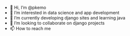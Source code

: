 - 👋 Hi, I’m @pkemo
- 👀 I’m interested in data science and app development
- 🌱 I’m currently developing django sites and learning java
- 💞️ I’m looking to collaborate on django projects
- 📫 How to reach me

<!---
pkemo/pkemo is a ✨ special ✨ repository because its `README.md` (this file) appears on your GitHub profile.
You can click the Preview link to take a look at your changes.
--->
